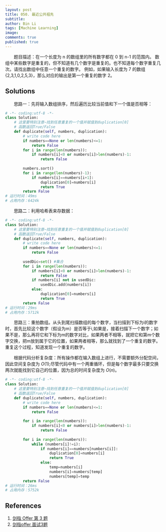 ```yaml
---
layout: post
title: 050. 最近公共祖先
subtitle:
author: Bin Li
tags: [Machine Learning]
image: 
comments: true
published: true
---
```

　　题目描述：在一个长度为 n 的数组里的所有数字都在 0 到 n-1 的范围内。 数组中某些数字是重复的，但不知道有几个数字是重复的。也不知道每个数字重复几次。请找出数组中任意一个重复的数字。 例如，如果输入长度为 7 的数组 {2,3,1,0,2,5,3}，那么对应的输出是第一个重复的数字 2。

## Solutions
　　思路一：先将输入数组排序，然后遍历比较当前值和下一个值是否相等：

```python
# -*- coding:utf-8 -*-
class Solution:
    # 这里要特别注意~找到任意重复的一个值并赋值到duplication[0]
    # 函数返回True/False
    def duplicate(self, numbers, duplication):
        # write code here
        if numbers==None or len(numbers)<=1:
            return False
        for i in range(len(numbers)):
            if numbers[i]<0 or numbers[i]>len(numbers)-1:
                return False
            
        numbers.sort()
        for i in range(len(numbers)-1):
            if numbers[i]==numbers[i+1]:
                duplication[0]=numbers[i]
                return True
        return False
# 运行时间：49ms
# 占用内存：6424k
```

　　思路二：利用哈希表来存数据：

```python
# -*- coding:utf-8 -*-
class Solution:
    # 这里要特别注意~找到任意重复的一个值并赋值到duplication[0]
    # 函数返回True/False
    def duplicate(self, numbers, duplication):
        # write code here
        if numbers==None or len(numbers)<=1:
            return False
        
        usedDic=set() #集合
        for i in range(len(numbers)):
            if numbers[i]<0 or numbers[i]>len(numbers)-1:
                return False
            if numbers[i] not in usedDic:
                usedDic.add(numbers[i])
            else:
                duplication[0]=numbers[i]
                return True
        return False
# 运行时间：29ms
# 占用内存：5712k
```
　　思路三：重拍数组。从头到尾扫描数组的每个数字，当扫描到下标为i的数字时，首先比较这个数字（假设为m）是否等于i,如果是，接着扫描下一个数字；如果不是，那么再将它和下标为m的数字对比，如果两者不相等，就把它和第m个数字交换，把m放到属于它的位置，如果两者相等，那么就找到了一个重复的数字。重复这个过程，知道发现一个重复的数字。

　　根据代码分析复杂度：所有操作都在输入数组上进行，不需要额外分配空间，因此空间复杂度为 $O(1)$;尽管代码中有一个两重循环，但是每个数字最多只要交换两次就能找到它自己的位置，因为总的时间复杂度为 $O(n)$。

```python
# -*- coding:utf-8 -*-
class Solution:
    # 这里要特别注意~找到任意重复的一个值并赋值到duplication[0]
    # 函数返回True/False
    def duplicate(self, numbers, duplication):
        # write code here
        if numbers==None or len(numbers)<=1:
            return False
        
        for i in range(len(numbers)):
            if numbers[i]<0 or numbers[i]>len(numbers)-1:
                return False
        
        for i in range(len(numbers)):
            while (numbers[i]!=i):
                if numbers[i]==numbers[numbers[i]]:
                    duplication[0]=numbers[i]
                    return True
                else:
                    temp=numbers[i]
                    numbers[i]=numbers[temp]
                    numbers[temp]=temp
        return False
# 运行时间：26ms
# 占用内存：5752k
```

## References
1. [剑指 Offer 第 3 题](https://www.nowcoder.com/practice/623a5ac0ea5b4e5f95552655361ae0a8?tpId=13&tqId=11203&rp=1&ru=%2Fta%2Fcoding-interviews&qru=%2Fta%2Fcoding-interviews%2Fquestion-ranking&tPage=3)
2. [剑指offer 面试3题](https://www.cnblogs.com/yanmk/p/9232144.html)